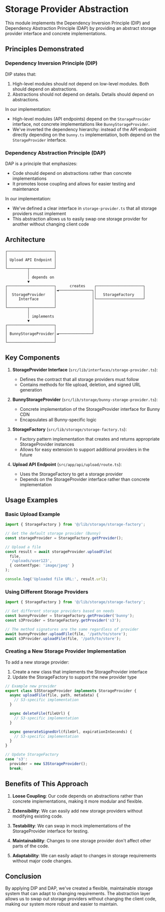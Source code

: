 # Storage Provider Abstraction

This module implements the Dependency Inversion Principle (DIP) and Dependency Abstraction Principle (DAP) by providing an abstract storage provider interface and concrete implementations.

## Principles Demonstrated

### Dependency Inversion Principle (DIP)

DIP states that:

1. High-level modules should not depend on low-level modules. Both should depend on abstractions.
2. Abstractions should not depend on details. Details should depend on abstractions.

In our implementation:
- High-level modules (API endpoints) depend on the `StorageProvider` interface, not concrete implementations like `BunnyStorageProvider`.
- We've inverted the dependency hierarchy: instead of the API endpoint directly depending on the `bunny.ts` implementation, both depend on the `StorageProvider` interface.

### Dependency Abstraction Principle (DAP)

DAP is a principle that emphasizes:
- Code should depend on abstractions rather than concrete implementations
- It promotes loose coupling and allows for easier testing and maintenance

In our implementation:
- We've defined a clear interface in `storage-provider.ts` that all storage providers must implement
- This abstraction allows us to easily swap one storage provider for another without changing client code

## Architecture

```
┌─────────────────────┐
│                     │
│ Upload API Endpoint │
│                     │
└─────────┬───────────┘
          │
          │ depends on
          ▼
┌─────────────────────┐      creates    ┌─────────────────────┐
│                     │◄───────────────┐│                     │
│  StorageProvider    │                ││   StorageFactory    │
│     Interface       │                │└─────────────────────┘
│                     │                │
└─────────┬───────────┘                │
          │                            │
          │ implements                 │
          ▼                            │
┌─────────────────────┐                │
│                     │                │
│ BunnyStorageProvider│◄───────────────┘
│                     │
└─────────────────────┘
```

## Key Components

1. **StorageProvider Interface** (`src/lib/interfaces/storage-provider.ts`):
   - Defines the contract that all storage providers must follow
   - Contains methods for file upload, deletion, and signed URL generation

2. **BunnyStorageProvider** (`src/lib/storage/bunny-storage-provider.ts`):
   - Concrete implementation of the StorageProvider interface for Bunny CDN
   - Encapsulates all Bunny-specific logic

3. **StorageFactory** (`src/lib/storage/storage-factory.ts`):
   - Factory pattern implementation that creates and returns appropriate StorageProvider instances
   - Allows for easy extension to support additional providers in the future

4. **Upload API Endpoint** (`src/app/api/upload/route.ts`):
   - Uses the StorageFactory to get a storage provider
   - Depends on the StorageProvider interface rather than concrete implementation

## Usage Examples

### Basic Upload Example

```typescript
import { StorageFactory } from '@/lib/storage/storage-factory';

// Get the default storage provider (Bunny)
const storageProvider = StorageFactory.getProvider();

// Upload a file
const result = await storageProvider.uploadFile(
  file, 
  '/uploads/user123',
  { contentType: 'image/jpeg' }
);

console.log('Uploaded file URL:', result.url);
```

### Using Different Storage Providers

```typescript
import { StorageFactory } from '@/lib/storage/storage-factory';

// Get different storage providers based on needs
const bunnyProvider = StorageFactory.getProvider('bunny');
const s3Provider = StorageFactory.getProvider('s3');

// The method signatures are the same regardless of provider
await bunnyProvider.uploadFile(file, '/path/to/store');
await s3Provider.uploadFile(file, '/path/to/store');
```

### Creating a New Storage Provider Implementation

To add a new storage provider:

1. Create a new class that implements the StorageProvider interface
2. Update the StorageFactory to support the new provider type

```typescript
// Example new provider
export class S3StorageProvider implements StorageProvider {
  async uploadFile(file, path, metadata) {
    // S3-specific implementation
  }

  async deleteFile(fileUrl) {
    // S3-specific implementation
  }

  async generateSignedUrl(fileUrl, expirationInSeconds) {
    // S3-specific implementation
  }
}

// Update StorageFactory
case 's3':
  provider = new S3StorageProvider();
  break;
```

## Benefits of This Approach

1. **Loose Coupling**: Our code depends on abstractions rather than concrete implementations, making it more modular and flexible.

2. **Extensibility**: We can easily add new storage providers without modifying existing code.

3. **Testability**: We can swap in mock implementations of the StorageProvider interface for testing.

4. **Maintainability**: Changes to one storage provider don't affect other parts of the code.

5. **Adaptability**: We can easily adapt to changes in storage requirements without major code changes.

## Conclusion

By applying DIP and DAP, we've created a flexible, maintainable storage system that can adapt to changing requirements. The abstraction layer allows us to swap out storage providers without changing the client code, making our system more robust and easier to maintain.